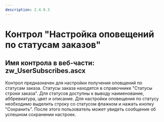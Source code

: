 ```yaml
---
description: 2.4.9.3
---
```


# Контрол "Настройка оповещений по статусам заказов"

## Имя контрола в веб-части: zw\_UserSubscribes.ascx

Контрол предназначен для настройки получения оповщений по статусам заказа. Статусы заказа находятся в справочнике "Статусы строки заказа". Для статусов доступны к выводу наименование, аббревиатура, цвет и описание. Для настройки оповещения по статусу необходимо выделить строку со статусом флажком и нажать кнопку "Сохранить". После этого пользователь может увидеть сообщение об успешном сохранении настроек.

